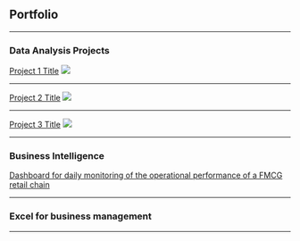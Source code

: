 ## Portfolio

---

### Data Analysis Projects

[Project 1 Title](/sample_page)
<img src="images/dummy_thumbnail.jpg?raw=true"/>

---
[Project 2 Title](/pdf/sample_presentation.pdf)
<img src="images/dummy_thumbnail.jpg?raw=true"/>

---
[Project 3 Title](http://example.com/)
<img src="images/dummy_thumbnail.jpg?raw=true"/>

---

### Business Intelligence

[Dashboard for daily monitoring of the operational performance of a FMCG retail chain](/sample_page.md)


---
### Excel for business management



---

